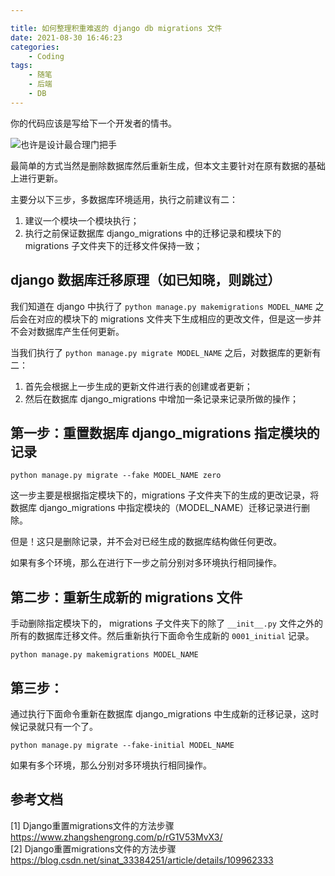 ```yaml
---

title: 如何整理积重难返的 django db migrations 文件
date: 2021-08-30 16:46:23
categories: 
    - Coding
tags:
    - 随笔
    - 后端
    - DB
---
```


你的代码应该是写给下一个开发者的情书。

<!--more-->

![也许是设计最合理门把手](https://lilu-pic-bed.oss-cn-beijing.aliyuncs.com/my-blog/20210830-how-to-deal-with-django-migrations/the-best-door-knob.jpeg)

最简单的方式当然是删除数据库然后重新生成，但本文主要针对在原有数据的基础上进行更新。

主要分以下三步，多数据库环境适用，执行之前建议有二：
1. 建议一个模块一个模块执行；
2. 执行之前保证数据库 django_migrations 中的迁移记录和模块下的 migrations 子文件夹下的迁移文件保持一致；

## django 数据库迁移原理（如已知晓，则跳过）
我们知道在 django 中执行了 `python manage.py makemigrations MODEL_NAME` 之后会在对应的模块下的 migrations 文件夹下生成相应的更改文件，但是这一步并不会对数据库产生任何更新。

当我们执行了 `python manage.py migrate MODEL_NAME` 之后，对数据库的更新有二：
1. 首先会根据上一步生成的更新文件进行表的创建或者更新；
2. 然后在数据库 django_migrations 中增加一条记录来记录所做的操作；

## 第一步：重置数据库 django_migrations 指定模块的记录

```
python manage.py migrate --fake MODEL_NAME zero
```

这一步主要是根据指定模块下的，migrations 子文件夹下的生成的更改记录，将数据库 django_migrations 中指定模块的（MODEL_NAME）迁移记录进行删除。

但是！这只是删除记录，并不会对已经生成的数据库结构做任何更改。

如果有多个环境，那么在进行下一步之前分别对多环境执行相同操作。

## 第二步：重新生成新的 migrations 文件

手动删除指定模块下的， migrations 子文件夹下的除了 `__init__.py` 文件之外的所有的数据库迁移文件。然后重新执行下面命令生成新的 `0001_initial` 记录。

```
python manage.py makemigrations MODEL_NAME
```

## 第三步：

通过执行下面命令重新在数据库 django_migrations 中生成新的迁移记录，这时候记录就只有一个了。

```
python manage.py migrate --fake-initial MODEL_NAME
```

如果有多个环境，那么分别对多环境执行相同操作。

## 参考文档

[1] Django重置migrations文件的方法步骤 https://www.zhangshengrong.com/p/rG1V53MvX3/  
[2] Django重置migrations文件的方法步骤 https://blog.csdn.net/sinat_33384251/article/details/109962333
